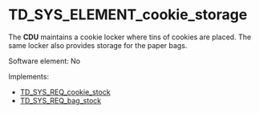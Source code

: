 # TD_SYS_ELEMENT_cookie_storage

The **CDU** maintains a cookie locker where tins of cookies are placed.
The same locker also provides storage for the paper bags.

Software element: No

Implements:

- [TD_SYS_REQ_cookie_stock](#cdu_sys_req_cookie_stock)
- [TD_SYS_REQ_bag_stock](#cdu_sys_req_bag_stock)
